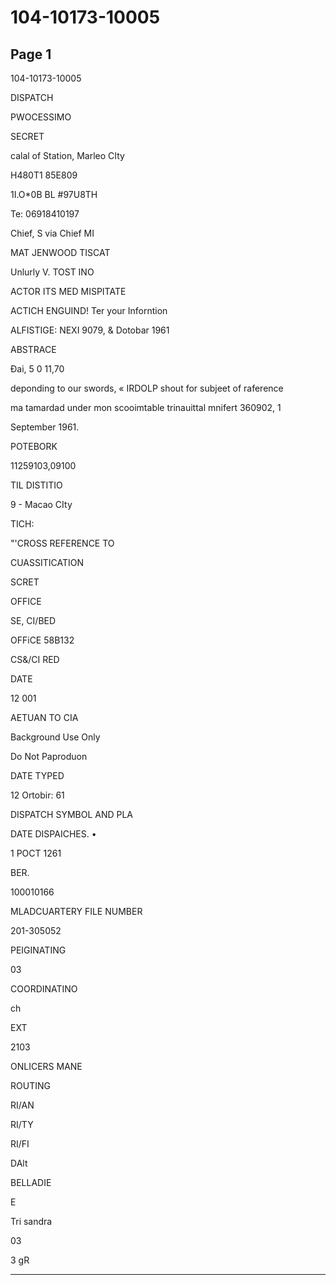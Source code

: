 # 104-10173-10005

## Page 1

104-10173-10005

DISPATCH

PWOCESSIMO

SECRET

calal of Station, Marleo CIty

H480T1 85E809

1I.O*0B BL #97U8TH

Te: 06918410197

Chief, S via Chief MI

MAT JENWOOD TISCAT

Unlurly V. TOST INO

ACTOR ITS MED MISPITATE

ACTICH ENGUIND! Ter your Inforntion

ALFISTIGE: NEXI 9079, & Dotobar 1961

ABSTRACE

Đai, 5 0 11,70

deponding to our swords, « IRDOLP shout for subjeet of raference

ma tamardad under mon scooimtable trinauittal mnifert 360902, 1

September 1961.

POTEBORK

11259103,09100

TIL DISTITIO

9 - Macao CIty

TICH:

"'CROSS REFERENCE TO

CUASSITICATION

SCRET

OFFICE

SE, CI/BED

OFFiCE 58B132

CS&/CI RED

DATE

12 001

AETUAN TO CIA

Background Use Only

Do Not Paproduon

DATE TYPED

12 Ortobir: 61

DISPATCH SYMBOL AND PLA

DATE DISPAICHES. •

1 POCT 1261

BER.

100010166

MLADCUARTERY FILE NUMBER

201-305052

PEIGINATING

03

COORDINATINO

ch

EXT

2103

ONLICERS MANE

ROUTING

RI/AN

RI/TY

RI/FI

DAlt

BELLADIE

E

Tri sandra

03

3 gR

---

